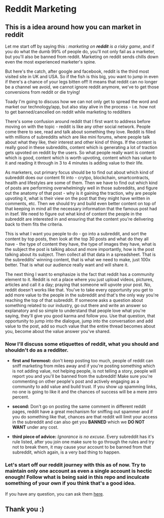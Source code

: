 # Reddit Marketing
## This is a idea around how you can market in reddit

Let me start off by saying this : *marketing on __reddit__ is a risky game*, and if you do what the dumb 99% of people do, you'll not only fail as a
marketer, but you'll also be banned from reddit. Marketing on reddit sends chills down even the most experienced marketer's spine.

But here's the catch, after google and facebook, reddit is the  third most visited site in UK and USA. So if the fish is this big, you want to
jump in even if there's a chance of your legs bitten off! It means that reddit can no longer be a channel we avoid, we cannot ignore reddit
anymore, we've to get those conversions from reddit or die trying!

Toady I'm going to discuss how we can not only get to spread the word and market our technology/app, but also stay alive in the process - i.e.
how not to get banned/cancelled on reddit while marketing to redditers

There's some confusion around reddit that I first want to address before moving on with the topic - reddit is like any other social network.
People come there to see, read and talk about something they love. Reddit is filled with millions of subreddits which are like mini forums, where
people talk about what they like, their interest and other kind of things. If the content is really good in these subreddits, content which is 
generating a lot of traction gets upvoted on reddit by the users. So what people really want is content which is good, content which is worth
upvoting, content which has value to it and reading it through in 3 to 4 minutes is adding value to their life.

As marketers, out primary focus should be to find out about which kind of subreddit does our content fit into - crytpo, blockchain, 
smartcontracts, health and lifestyles are some of them. Then we have to find out which kind of posts are performing overwhelmingly well in those
subreddits, and figure out the anatomy of that post - why is it gaining the traction, why are people upvoting it, what is their view on the post
that they might have written in comments, etc. Then we should try and build even better content on top of that keeping in mind all the necessary 
information that the famous post had in itsef. We need to figure out what kind of content the people in the subreddit are interested in and 
ensuring that the content you're delivering back to them fits the criteria.

This is what I want you people to do - go into a subreddit, and sort the content by top posts, then look at the top 30 posts and what do they all
have - the type of content they have, the type of images they have, what is the subject the post is talking about and more importantly, how is 
the post talking about its subject. Then collect all that data in a spreadsheet. That is the subreddits' winning content, that is what we need
to make, just 100x better. That is what our audience really want and will share it.

The next thing I want to emphasize is the fact that reddit has a community element to it. Reddit is not a place where you just upload videos,
pictures, articles and call it a day; praying that someone will upvote your post. No, reddit doesn't works like that. You've to take every
opportunity you get to add more value to the people in the subreddit and that's the only way you're reaching the top of that subreddit. If 
someone asks a question about something related to our industry, go out there and write an answer so explanatory and so simple to understand
that people love what you're saying, they'll give you good karma and follow you. Use that question, that opportunity to jump into the dialogue,
jump into the conversation and add value to the post, add so much value that the entire thread becomes about you, become about the value answer
you've shared.

### Now I'll discuss some etiquettes of reddit, what you should and shouldn't do as a redditer.
* __first and foremost:__ don't keep posting too much, people of reddit can sniff marketing from miles away and if you're posting something which is
not adding value, not helping people, is not telling a story, people will report you and you'll be banned from the subreddit! Make sure you're commenting on other people's post and actively engaging as a community to add value and build trust. If you show up spamming links, no one is going to like it and the chances of success will be a mere zero percent.

* __second:__ Don't go on posting the same comment in different reddit pages, reddit have a great mechanism for sniffing out spammer and if you do something like that, chances are that reddit will limit your access in the subreddit and can also get you __BANNED__ which we __DO NOT WANT__ under any cost.

* __third piece of advice:__ _Ignorance is no excuse_. Every subreddit has it's rule listed, after you join one make sure to go through the rules and try not to break them, it may cause your account to be banned from that subreddit, which again, is a very bad thing to happen.

### Let's start off our reddit journey with this as of now. Try to maintain only one account as even a single account is hectic enough! Follow what is being said in this repo and inculcate something of your own if you think that's a good idea. 

If you have any question, you can ask them [here](https://github.com/AbhisekGanguly/reddit-marketing/issues/new).

## Thank you :)
